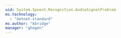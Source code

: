 ```yaml
---
uid: System.Speech.Recognition.AudioSignalProblem
ms.technology: 
  - "dotnet-standard"
ms.author: "kbridge"
manager: "ghogen"
---
```

